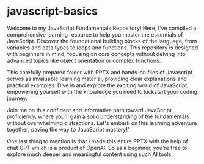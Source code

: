 # javascript-basics
Welcome to my JavaScript Fundamentals Repository! Here, I've compiled a comprehensive learning resource to help you master the essentials of JavaScript. Discover the foundational building blocks of the language, from variables and data types to loops and functions. This repository is designed with beginners in mind, focusing on core concepts without delving into advanced topics like object orientation or complex functions.

This carefully prepared folder with PPTX and hands-on files of Javascript serves as invaluable learning material, providing clear explanations and practical examples. Dive in and explore the exciting world of JavaScript, empowering yourself with the knowledge you need to kickstart your coding journey.

Join me on this confident and informative path toward JavaScript proficiency, where you'll gain a solid understanding of the fundamentals without overwhelming distractions. Let's embark on this learning adventure together, paving the way to JavaScript mastery!"

One last thing to mention is that I made this entire PPTX with the help of chat GPT which is a product of OpenAI. So as a beginner, you're free to explore much
deeper and meaningful content using such AI tools. 


